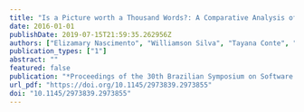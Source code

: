 ```yaml
---
title: "Is a Picture worth a Thousand Words?: A Comparative Analysis of Using Textual and Graphical Approaches to Specify Use Cases"
date: 2016-01-01
publishDate: 2019-07-15T21:59:35.262956Z
authors: ["Elizamary Nascimento", "Williamson Silva", "Tayana Conte", "Igor Steinmacher", "Jobson L. Massollar", "Guilherme Horta Travassos"]
publication_types: ["1"]
abstract: ""
featured: false
publication: "*Proceedings of the 30th Brazilian Symposium on Software Engineering, SBES 2016, Maringá, Brazil, September 19 - 23, 2016*"
url_pdf: "https://doi.org/10.1145/2973839.2973855"
doi: "10.1145/2973839.2973855"
---
```


